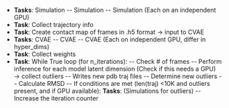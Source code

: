 - **Tasks**: Simulation -- Simulation -- Simulation (Each on an independent GPU)
- **Task**: Collect trajectory info 
- **Task**: Create contact map of frames in .h5 format → input to CVAE
- **Tasks**: CVAE -- CVAE -- CVAE (Each on independent GPU, differ in hyper_dims) 
- **Task**: Collect weights
- **Task**: While True loop (for n_iterations):
      -- Check # of frames
      -- Perform inference for each model latent dimension (Check if this needs a GPU) → collect outliers
      -- Writes new pdb traj files
      -- Determine new outliers
      -- Calculate RMSD
      -- If conditions are met (len(traj) <10K and outliers present, and if GPU available): **Tasks**: (Simulations for outliers) 
      -- Increase the iteration counter
